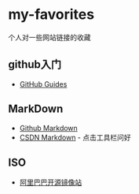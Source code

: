 # my-favorites
个人对一些网站链接的收藏

## github入门
* [GitHub Guides](https://guides.github.com)
## MarkDown
* [Github Markdown](https://guides.github.com/features/mastering-markdown/)
* [CSDN Markdown](https://mp.csdn.net/mdeditor#) - 点击工具栏问好
## ISO
* [阿里巴巴开源镜像站](https://opsx.alibaba.com/?lang=zh-CN)
